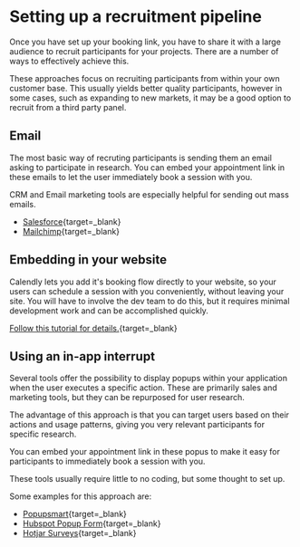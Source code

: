 # Setting up a recruitment pipeline

Once you have set up your booking link, you have to share it with a large audience to recruit participants for your projects. There are a number of ways to effectively achieve this.

These approaches focus on recruiting participants from within your own customer base. This usually yields better quality participants, however in some cases, such as expanding to new markets, it may be a good option to recruit from a third party panel. 

## Email
The most basic way of recruting participants is sending them an email asking to participate in research. You can embed your appointment link in these emails to let the user immediately book a session with you.

CRM and Email marketing tools are especially helpful for sending out mass emails.

- [Salesforce](https://salesforce.com){target=_blank}
- [Mailchimp](https://mailchimp.com/){target=_blank}

## Embedding in your website

Calendly lets you add it's booking flow directly to your website, so your users can schedule a session with you conveniently, without leaving your site. You will have to involve the dev team to do this, but it requires minimal development work and can be accomplished quickly.

[Follow this tutorial for details.](https://help.calendly.com/hc/en-us/articles/223147027-Embed-options-overview?tab=general#embed-options-overview-0-0){target=_blank}

## Using an in-app interrupt

Several tools offer the possibility to display popups within your application when the user executes a specific action. These are primarily sales and marketing tools, but they can be repurposed for user research.

The advantage of this approach is that you can target users based on their actions and usage patterns, giving you very relevant participants for specific research.

You can embed your appointment link in these popus to make it easy for participants to immediately book a session with you.

These tools usually require little to no coding, but some thought to set up.

Some examples for this approach are:

 - [Popupsmart](https://popupsmart.com/explore-features/
){target=_blank}
 - [Hubspot Popup Form](https://www.hubspot.com/products/marketing/pop-up-form){target=_blank}
 - [Hotjar Surveys](https://www.hotjar.com/){target=_blank}
 